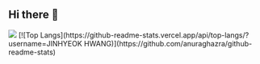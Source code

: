 ## Hi there 👋
<img src="https://capsule-render.vercel.app/api?type=rect&color=auto&height=200&section=header&text=JINHYEOKKK_SPACE&fontSize=10" />
[![Top Langs](https://github-readme-stats.vercel.app/api/top-langs/?username=JINHYEOK HWANG)](https://github.com/anuraghazra/github-readme-stats)

<!--
**JINHYEOKKK/JINHYEOKKK** is a ✨ _special_ ✨ repository because its `README.md` (this file) appears on your GitHub profile.

Here are some ideas to get you started:

- 🔭 I’m currently working on ...
- 🌱 I’m currently learning ...
- 👯 I’m looking to collaborate on ...
- 🤔 I’m looking for help with ...
- 💬 Ask me about ...
- 📫 How to reach me: ...
- 😄 Pronouns: ...
- ⚡ Fun fact: ...
-->
